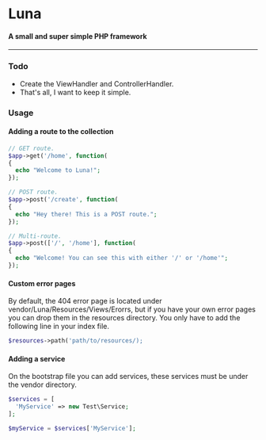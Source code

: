 # Luna
#### A small and super simple PHP framework
---
### Todo
- Create the ViewHandler and ControllerHandler.
- That's all, I want to keep it simple.

### Usage
#### Adding a route to the collection
```php
// GET route.
$app->get('/home', function(
{
  echo "Welcome to Luna!";
});
```

```php
// POST route.
$app->post('/create', function(
{
  echo "Hey there! This is a POST route.";
});
```

```php
// Multi-route.
$app->post(['/', '/home'], function(
{
  echo "Welcome! You can see this with either '/' or '/home'";
});
```

#### Custom error pages
By default, the 404 error page is located under vendor/Luna/Resources/Views/Erorrs, but if you have your own error pages you can drop them in the resources directory. You only have to add the following line in your index file.
```php
$resources->path('path/to/resources/);
```

#### Adding a service
On the bootstrap file you can add services, these services must be under the vendor directory.
```php
$services = [
  'MyService' => new Test\Service;
];

$myService = $services['MyService'];
```
